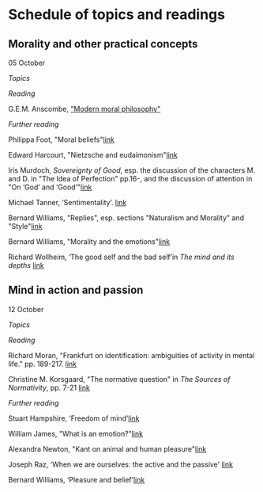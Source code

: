 # Schedule of topics and readings

## Morality and other practical concepts

05 October

*Topics*


*Reading*

G.E.M. Anscombe, ["Modern moral philosophy"](https://www.dropbox.com/s/i3iqx4cy2o9cm8k/Anscombe%20-%20Modern_Moral_Philosophy.pdf?dl=0)


*Further reading*

Philippa Foot, "Moral beliefs"[link](https://www.dropbox.com/s/syecfcdyd7teiql/Foot_Moral_Beliefs.pdf?dl=0)

Edward Harcourt, "Nietzsche and eudaimonism"[link](https://www.dropbox.com/s/5kq5mnfdbsoitm9/Nietzsche_and_Eudaemonism.pdf?dl=0)

Iris Murdoch, *Sovereignty of Good*, esp.
the discussion of the characters M. and D. in "The Idea of Perfection" pp.16-, and the discussion of attention in "On ‘God’ and ‘Good’"[link](https://www.dropbox.com/s/dsxabeu2pms50qo/murdoch-good.pdf?dl=0)

Michael Tanner, ‘Sentimentality’. [link](https://www.dropbox.com/s/35kmaybpua1s3va/4544903.pdf?dl=0)

<!-- Jonathan Lear, 'Psychoanalysis and the Idea of a Moral Psychology: Memorial to Bernard Williams Philosophy'. -->

Bernard Williams, "Replies", esp. sections "Naturalism and Morality" and "Style"[link](https://www.dropbox.com/s/eskthks2rhdvfnf/Williams%20-%20Replies%20in%20World_Mind_Ethics.pdf?dl=0)

Bernard Williams, "Morality and the emotions"[link](https://www.dropbox.com/s/b3mu2xhxo6i4xeu/Williams%20-%20Morality%20and%20the%20Emotions.pdf?dl=0)

Richard Wollheim, ‘The good self and the bad self’in *The mind and its depths* [link]()


## Mind in action and passion

12 October

*Topics*


*Reading*

Richard Moran, "Frankfurt on identification: ambiguities of activity in mental life." pp. 189-217. [link](https://www.dropbox.com/s/y0x961osh0owbut/Moran-Frankfurt-Ambiguities.pdf?dl=0)

Christine M. Korsgaard, "The normative question" in *The Sources of Normativity*, pp. 7-21 [link](https://www.dropbox.com/s/h5ic8klzkq7xudl/Christine%20M.%20Korsgaard%20The%20Sources%20of%20Normativity%20%201996.pdf?dl=0)


*Further reading*

Stuart Hampshire, ‘Freedom of mind’[link](https://www.dropbox.com/s/88ckc9of3ax9o5z/Freedom%20of%20Mind--Stuart%20Hampshire-1965.pdf?dl=0)

William James, "What is an emotion?"[link](https://www.dropbox.com/s/f3i2rtaj7g7gh86/2_James_1884_WhatisanEmotion%20copy.pdf?dl=0)

Alexandra Newton, "Kant on animal and human pleasure"[link](https://www.dropbox.com/s/d30yj9y1z41xjfk/Newton_Kant_on_Animal_and_Human_Pleasure.pdf?dl=0)

Joseph Raz, ‘When we are ourselves: the active and the passive' [link](https://www.dropbox.com/s/qvji0j41zczoe1a/raz-active-passive.pdf?dl=0)

Bernard Williams, ‘Pleasure and belief’[link](https://www.dropbox.com/s/ycy35sg9x3hi5gg/williams-pleasure-belief.pdf?dl=0)


<!-- ## Love

Topics

Why does the lover want to be loved? Are there reasons for love? Is there a conflict between the demands of love and the demands of impartial morality? What role does the declaration of love (“I love you”) play in the constitution of the relationship itself? What are the desires characteristic of different types of love? What is the relation of sex and love? What distinguishes 'normal' love from neurotic and perverse love? -->

<!-- 

#### Reading
Robert Nozick, ["Love's Bond"](https://github.com/UCL-PHIL/3097/blob/gh-pages/readings/Nozick%20-%20Loves%20Bond.pdf?raw=true)

Niko Kolodny, ["Love as Valuing a Relationship"](https://github.com/UCL-PHIL/3097/blob/gh-pages/readings/Kolodny%20-%20Love%20Relationship.pdf?raw=true)

##### Further reading

Sartre, *Being and Nothingness*, III.3: Concrete Relations with Others, parts I and II (pages 471-493 and 504-527). (In contrast with Nozick who thinks that love is a form of unity of persons, Sartre thinks that *love is a conflict*.)

Simone de Beauvoir, ["The Woman in Love"](https://github.com/UCL-PHIL/3097/blob/gh-pages/readings/Beauvoir%20The%20Worman%20in%20Love.pdf?raw=true), from *The Second Sex*

Thomas Nagel, ["Sexual Perversion"](https://github.com/UCL-PHIL/3097/blob/gh-pages/readings/Nagel%20-%20Sexual%20Perversion.pdf?raw=true)

Brunning, Luke [The Distinctiveness of Polyamory](https://github.com/UCL-PHIL/3097/blob/gh-pages/readings/Brunning%20-%20Polyamory.pdf?raw=true)



### October 20 - Love

#### Reading

Harry Frankfurt, [“Autonomy, Necessity and Love”](https://github.com/UCL-PHIL/3097/blob/gh-pages/readings/Frankfurt%20-%20Autonomy_Necessity_Love.pdf?raw=true) and ["On Caring"](https://github.com/UCL-PHIL/3097/blob/gh-pages/readings/Frankfurt%20-%20On%20Caring.pdf?raw=true) in *Necessity, Volition and Love*

Bernard Williams, ["Persons, Character and Morality"](https://github.com/UCL-PHIL/3097/blob/gh-pages/readings/Williams%20-%20Persons%20Character%20Morality.pdf?raw=true) selections

##### Further reading

Jonathan Lear, ["Love's Authority"](https://github.com/UCL-PHIL/3097/blob/gh-pages/readings/Lear%20-%20Love's%20Authority.pdf?raw=true) in *Contours of Agency*

Harry Frankfurt, “Reply to Jonathan Lear” (follows Lear's essay above)


### October 27 - Love

#### Reading

David Velleman, ["Love as a Moral Emotion"](https://github.com/UCL-PHIL/3097/blob/gh-pages/readings/Velleman%20-%20Love%20as%20a%20Moral%20Emotion.pdf?raw=true) Ethics 109 (1999), pp. 338-374

Susan Wolf, ["Morality and Partiality"](https://github.com/UCL-PHIL/3097/blob/gh-pages/readings/Wolf%20-%20Partiality%20Morality.pdf?raw=true) Philosophical Perspectives, 6 (1992), pp. 243- 259

<!-- [Handout on Velleman](https://github.com/UCL-PHIL/3097/blob/gh-pages/handouts/Velleman%20-%20Love%20Moral%20Emotion_HO.pdf?raw=true) -->

<!-- 

##### Further reading

Oded Naaman, ["Distinction in Love"](https://github.com/UCL-PHIL/3097/blob/gh-pages/readings/Naaman%20-%20Distinction%20in%20Love.pdf?raw=true)

David Velleman, ["Beyond Price"](https://github.com/UCL-PHIL/3097/blob/gh-pages/readings/Velleman%20-%20Beyond%20Price.pdf?raw=true)



### November 3 - Grief

#### Topics

Does failure to experience grief at the death of someone close show lack of love? Is grief a disease? Can grief and depression be distinguished? Is it ever fitting to be depressed? Does grief serve a purpose? Does mourning? Is there any reason (justification) for the way in which grief tends to dissipate over time?

#### Reading

Berislav Marušić, ["Do Reasons Expire" (ms)](https://github.com/UCL-PHIL/3097/blob/gh-pages/readings/BeriMa%20-%20Do%20Reasons%20Expire.pdf?raw=true)

##### Further reading

Stephen Wilkinson, [“Is ‘Normal Grief’ a Mental Disorder?"](https://github.com/UCL-PHIL/3097/blob/gh-pages/readings/Wilkinson%20-%20Normer%20Grief%20Mental%20Disorder.pdf?raw=true)

Freud, ["Mourning and Melancholia"](https://github.com/UCL-PHIL/3097/blob/gh-pages/readings/Freud%20-%20Mourning%20Melancholia.pdf?raw=true) (l9l7), Standard Edition, XIV, pp. 239-258.

Gustafson, Donald ["Grief"](https://github.com/UCL-PHIL/3097/blob/gh-pages/readings/Gustafson%20-%20Grief.pdf?raw=true)

Lear, "Mourning and moral psychology", Psychoanalytic Psychology 2014, Vol. 31, No. 4, 470–481 http://dx.doi.org/10.1037/a0038064

Martha Nussbaum, [*Upheavals of Thought*](https://github.com/UCL-PHIL/3097/blob/gh-pages/readings/Nussbaum%20Upheav%20Thought%202.pdf?raw=true), "Humans and Other Animals", ch. 2

[*Upheavals of Thought*](https://github.com/UCL-PHIL/3097/blob/gh-pages/readings/Nussbaum%20Upheav%20Thought%203.pdf?raw=true) ch. 3

Kathleen Higgins, ["Love and Death"](https://github.com/UCL-PHIL/3097/blob/gh-pages/readings/Higgins%20-%20Love%20and%20Death.pdf?raw=true)

Cholbi,["Grief's Rationality, Backward and Forward"](https://github.com/UCL-PHIL/3097/blob/gh-pages/readings/Cholbi-2016-Philosophy_and_Phenomenological_Research.pdf?raw=true)


Film: Lars von Trier, *Melancholia*


### November 10 - Reading week

The perfect time to write a formative essay! Aim for 3-5 pages.


### November 17 - Anger

What is anger? How are we to understand the nature of anger? Is it distinct from hatred, vengefulness, resentment and the like? How is anger linked to taking revenge? Why do we feel anger? How if at all is anger linked to self-esteem? Does it express low self-esteem, for example? How related to honor? Does anger reveal anything about our dependnece on others? Is it ever permissible to feel and express anger? Would a good person be angry in certain circumstances? If it is sometimes right to be angry, what could explain why and when one should cease to be angry?

#### Reading

Nussbaum, ["Anger: Weakness, Payback, Down-Ranking" and "Emotions and Upheavals of Thought"](https://github.com/UCL-PHIL/3097/blob/gh-pages/readings/Nussbaum%20-%20Anger%20ch2%20and%20Appendix%20A.pdf?raw=true) in her *Anger and Forgiveness*

##### Further reading

Amia Srinivasan, ["The Aptness of Anger" (ms)](https://github.com/UCL-PHIL/3097/blob/gh-pages/readings/AmiaS%20-%20Aptness-of-Anger.pdf?raw=true)

Srinivasan, ["Would Politics Be Better Off Without Anger?"](https://www.thenation.com/article/a-righteous-fury/), review of Nussbaum in *The Nation*

[Debate between James Baldwin and William F. Buckley](https://www.youtube.com/watch?v=oFeoS41xe7w) on the question: "Is the American Dream at the expense of the American Negro?" Held at Cambridge University, 1965.

Chrales Griswold, ["The Nature and Ethics of Vengful Anger"](https://github.com/UCL-PHIL/3097/blob/gh-pages/readings/Griswold%20-%20Vengful%20Anger.pdf?raw=true)

Marilyn Frye, “A Note on Anger” in *The Politics of Reality* (pp. 84-94)

Jeffrie Murphy, ["Two Cheers for Vindictiveness"](http://pun.sagepub.com/cgi/content/abstract/2/2/131)

[New Yorker profile of Nussbaum](http://www.newyorker.com/magazine/2016/07/25/martha-nussbaums-moral-philosophies)

Nussbaum in light of the US presidential election: ["Anger, Disgust, Fear: Powerlessness and the Politics of Blame"](http://www.abc.net.au/religion/articles/2016/11/14/4574917.htm)


### November 24 - Forgiveness

#### Topics

#### Reading

Avishai Margalit, ["Forgiving and Forgetting"](https://github.com/UCL-PHIL/3097/blob/gh-pages/readings/Margalit-The%20Ethics%20of%20Memory.pdf?raw=true), in *The Ethics of Memory* pp. 183-210

Hannah Arendt, *The Human Condition* selections



##### Further reading

Lucy Allais, ["Wiping the Slate Clean: The Heart of Forgiveness"](https://github.com/UCL-PHIL/3097/blob/gh-pages/readings/Alias%20-%20Wiping%20Slate%20Clean.pdf?raw=true) Philosophy & Public Affairs, Vol. 36, No. 1 (Winter, 2008), 33-68

Cheshire Calhoun, [“Changing One’s Heart,”](https://github.com/UCL-PHIL/3097/blob/gh-pages/readings/Calhoun%20-%20Changing%20ones%20heart.pdf?raw=true) Ethics 103: 76-96 (1992)

Pamela Hieronymi, “Articulating an Uncompromising Forgiveness,” Philosophy and Phenomenological Research, 62 (3): 529–555 (2001)

Jeffrie Murphy, “Forgiveness and Resentment” from Forgiveness and Mercy, Cambridge: Cambridge University Press (1998)


### December 8 - What we think of ourselves and each other: guilt, innocence, shame and pride

#### Topics

What is the origin of feelings of shame? Of guilt? Do they serve a purpose? How are we to distinguish them? What are their relations to past wrongdoing? And to future behavior as well as to wishes and actual deeds? What is it to respond appropriately to such feelings?

#### Readings

David Velleman, ["The Genesis of Shame"](https://github.com/UCL-PHIL/3097/blob/gh-pages/readings/Velleman%20-%20Genesis%20of%20Shame.pdf?raw=true)

##### Further readings

Lucy O'Brien, "Shame and Other Forms of Social Pelting" (ms)

Gabrielle Taylor, ["Shame"](https://github.com/UCL-PHIL/3097/blob/gh-pages/readings/Taylor_-_Shame.pdf?raw=true) from *Pride, Shame and Guilt*

### December 15 - Shame

<!-- 

#### Readings

Bernard Williams, [*Shame and Necessity*](https://github.com/UCL-PHIL/3097/blob/gh-pages/readings/Williams%20-%20ShameNecessity.pdf?raw=true) 75-102, 219-223

##### Further readings

Ilham Dilman, ["Shame, Guilt and Remorse"](https://github.com/UCL-PHIL/3097/blob/gh-pages/readings/Dilman-1999-Philosophical_Investigations.pdf?raw=true)

Richard Wollheim, [*On the Emotions*](https://github.com/UCL-PHIL/3097/blob/gh-pages/readings/Wollheim%20-%20On_the_Emotions%203.pdf?raw=true) ch.3  -->
